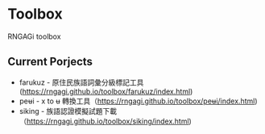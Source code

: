 # Toolbox

RNGAGi toolbox

## Current Porjects
- farukuz - 原住民族語詞彙分級標記工具 (https://rngagi.github.io/toolbox/farukuz/index.html)
- peʉi - x to ʉ 轉換工具（https://rngagi.github.io/toolbox/peʉi/index.html)
- siking - 族語認證模擬試題下載（https://rngagi.github.io/toolbox/siking/index.html)
